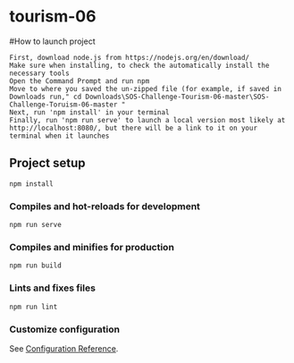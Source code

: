# tourism-06

#How to launch project
```
First, download node.js from https://nodejs.org/en/download/
Make sure when installing, to check the automatically install the necessary tools
Open the Command Prompt and run npm
Move to where you saved the un-zipped file (for example, if saved in Downloads run," cd Downloads\SOS-Challenge-Tourism-06-master\SOS-Challenge-Toruism-06-master "
Next, run 'npm install' in your terminal
Finally, run 'npm run serve' to launch a local version most likely at http://localhost:8080/, but there will be a link to it on your terminal when it launches
```

## Project setup
```
npm install
```

### Compiles and hot-reloads for development
```
npm run serve
```

### Compiles and minifies for production
```
npm run build
```

### Lints and fixes files
```
npm run lint
```

### Customize configuration
See [Configuration Reference](https://cli.vuejs.org/config/).
